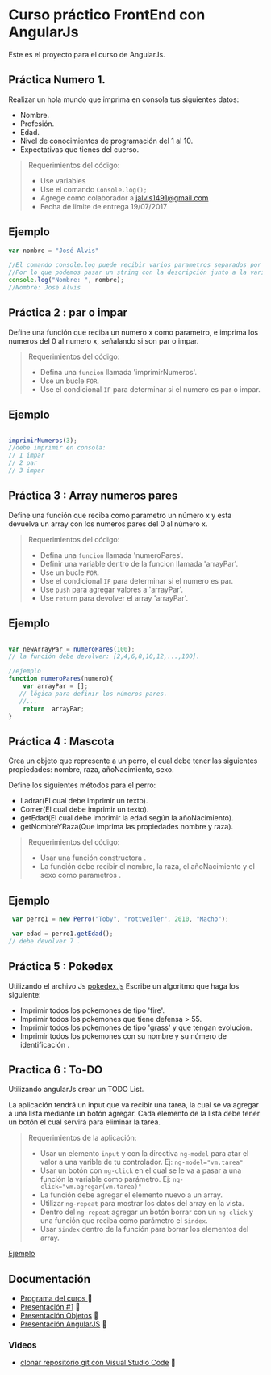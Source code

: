 # Curso práctico FrontEnd con AngularJs

Este es el proyecto para el curso de AngularJs.


## Práctica Numero 1.

Realizar un  hola mundo que imprima en consola tus siguientes datos:
* Nombre.
* Profesión.
* Edad.
* Nivel de conocimientos de programación del 1 al 10.
* Expectativas  que tienes del cuerso.
> Requerimientos del código:
>- Use variables
>- Use el comando `Console.log();`
>- Agrege como colaborador a jalvis1491@gmail.com
>- Fecha de limite de entrega 19/07/2017 

## Ejemplo

```javascript
var nombre = "José Alvis"

//El comando console.log puede recibir varios parametros separados por ','
//Por lo que podemos pasar un string con la descripción junto a la variable que se va a imprimir.
console.log("Nombre: ", nombre);
//Nombre: José Alvis
```

## Práctica 2 : par o impar

Define una función que reciba un numero x como parametro, e imprima los numeros del 0 al numero x,
señalando si son par o impar.

> Requerimientos del código:
>- Defina una `funcion` llamada 'imprimirNumeros'.
>- Use un bucle `FOR`.
>- Use el condicional `IF` para determinar si el numero es par o impar.


## Ejemplo

```javascript

imprimirNumeros(3);
//debe imprimir en consola:
// 1 impar
// 2 par
// 3 impar 


```
## Práctica 3 : Array numeros pares

Define una función que  reciba como parametro  un número x y esta devuelva un array con los numeros pares 
del 0 al número x.

> Requerimientos del código:
>- Defina una `funcion` llamada 'numeroPares'.
>- Definir una variable dentro de la funcion llamada 'arrayPar'.
>- Use un bucle `FOR`.
>- Use el condicional `IF` para determinar si el numero es par.
>- Use `push` para agregar valores a 'arrayPar'.
>- Use `return` para devolver el array 'arrayPar'.


## Ejemplo

```javascript

var newArrayPar = numeroPares(100);
// la función debe devolver: [2,4,6,8,10,12,...,100]. 

//ejemplo
function numeroPares(numero){
    var arrayPar = [];
   // lógica para definir los números pares.
   //...
    return  arrayPar;
}


```
## Práctica 4 : Mascota

Crea un objeto que represente a un  perro, el cual debe tener las siguientes propiedades: nombre, raza, añoNacimiento, sexo.

Define los siguientes métodos para el perro:
* Ladrar(El cual debe imprimir un texto).
* Comer(El cual debe imprimir un texto).
* getEdad(El cual debe imprimir la edad según la añoNacimiento).
* getNombreYRaza(Que imprima las propiedades nombre y raza).

> Requerimientos del código:
>- Usar una función constructora .
>- La función debe recibir el nombre, la raza, el añoNacimiento  y el sexo como parametros .

## Ejemplo

```javascript
 var perro1 = new Perro("Toby", "rottweiler", 2010, "Macho");

 var edad = perro1.getEdad();
// debe devolver 7 .

```

## Práctica 5 : Pokedex

Utilizando el archivo Js [pokedex.js](https://raw.githubusercontent.com/josealvis/CursoPracticoAngularJs/master/ClasesJS/Clase%203/pokedex.js) Escribe un algoritmo que haga los siguiente:

* Imprimir todos los pokemones de tipo 'fire'.
* Imprimir todos los pokemones que tiene defensa > 55.
* Imprimir todos los pokemones de tipo 'grass' y que tengan evolución.
* Imprimir todos los pokemones con su nombre  y su número  de identificación .



## Practica 6 : To-DO 


Utilizando angularJs crear un TODO List. 

La aplicación tendrá un input que va  recibir  una tarea, la cual se va agregar a una lista mediante un botón agregar.
Cada elemento de la lista debe tener un botón el cual servirá para eliminar la tarea.


> Requerimientos de la aplicación:
>- Usar un elemento `input` y con la directiva `ng-model` para atar el  valor a una varible de tu controlador. Ej: `ng-model="vm.tarea"`
>- Usar un botón con `ng-click` en el cual se le va a pasar a una función  la variable como parámetro. Ej: `ng-click="vm.agregar(vm.tarea)"`
>- La función debe agregar el elemento nuevo a un array.
>- Utilizar `ng-repeat` para  mostrar los datos del array en la vista.
>- Dentro del `ng-repeat` agregar un botón borrar con un `ng-click` y una función que reciba como parámetro el `$index`.
>- Usar `$index` dentro de la función para borrar los elementos del array.

[Ejemplo](https://drive.google.com/file/d/0B38G7y0w4L_ESWVjRWo1cDR1dE0/view)







## Documentación

* [Programa del curos ](https://docs.google.com/document/d/1j3U61KuTUJPq7oczKixI14C_hE8reU2We5R_ZkwTryo/edit?usp=sharing) :closed_book:
* [Presentación #1](https://docs.google.com/presentation/d/1VKzNc8qd0Ahcj_voUKiXnWOR8HCrm_6ndgEeQyFYxSY/edit?usp=sharing) :closed_book:
* [Presentación Objetos](https://docs.google.com/presentation/d/11qYio7S2bobqWcVd-HqLx3n_3q20sNKlbC9BwAcotw8/edit?usp=sharing) :closed_book:
* [Presentación  AngularJS](https://docs.google.com/presentation/d/1hwiYFjA8KS5AtyQ9XMnBvoTP8ogHBwvTF1i47PfdeU4/edit?usp=sharing) :closed_book:

### Videos
* [clonar repositorio git con Visual Studio Code](https://www.youtube.com/watch?v=VOwyH2-VCVY) :movie_camera:
